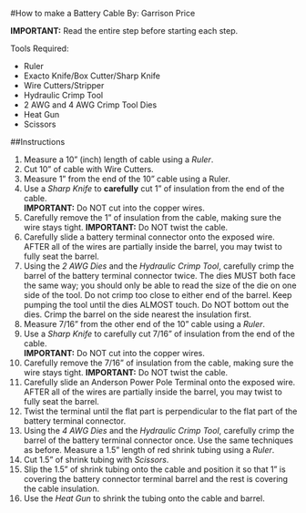 #How to make a Battery Cable
By: Garrison Price

**IMPORTANT:** Read the entire step before starting each step.

Tools Required:

- Ruler
- Exacto Knife/Box Cutter/Sharp Knife
- Wire Cutters/Stripper
- Hydraulic Crimp Tool
- 2 AWG and 4 AWG Crimp Tool Dies
- Heat Gun
- Scissors

##Instructions

1. Measure a 10” (inch) length of cable using a *Ruler*.
2. Cut 10” of cable with Wire Cutters.
3. Measure 1” from the end of the 10” cable using a Ruler.
4. Use a *Sharp Knife* to **carefully** cut 1” of insulation from the end of the cable.  
**IMPORTANT:** Do NOT cut into the copper wires.
5. Carefully remove the 1” of insulation from the cable, making sure the wire stays tight. 
**IMPORTANT:** Do NOT twist the cable.
6. Carefully slide a battery terminal connector onto the exposed wire. AFTER all of the wires are partially inside the barrel, you may twist to fully seat the barrel.
7. Using the *2 AWG Dies* and the *Hydraulic Crimp Tool*, carefully crimp the barrel of the battery terminal connector twice. The dies MUST both face the same way; you should only be able to read the size of the die on one side of the tool. Do not crimp too close to either end of the barrel. Keep pumping the tool until the dies ALMOST touch. Do NOT bottom out the dies. Crimp the barrel on the side nearest the insulation first.
8. Measure 7/16” from the other end of the 10” cable using a *Ruler*.
9. Use a *Sharp Knife* to carefully cut 7/16” of insulation from the end of the cable.  
**IMPORTANT:** Do NOT cut into the copper wires.
10. Carefully remove the 7/16” of insulation from the cable, making sure the wire stays tight. 
**IMPORTANT:** Do NOT twist the cable.
11. Carefully slide an Anderson Power Pole Terminal onto the exposed wire. AFTER all of the wires are partially inside the barrel, you may twist to fully seat the barrel.  
12. Twist the terminal until the flat part is perpendicular to the flat part of the battery terminal connector.  
13. Using the *4 AWG Dies* and the *Hydraulic Crimp Tool*, carefully crimp the barrel of the battery terminal connector once. Use the same techniques as before.
Measure a 1.5” length of red shrink tubing using a *Ruler*.
14. Cut 1.5” of shrink tubing with *Scissors*.
15. Slip the 1.5” of shrink tubing onto the cable and position it so that 1” is covering the battery connector terminal barrel and the rest is covering the cable insulation.
16. Use the *Heat Gun* to shrink the tubing onto the cable and barrel.
